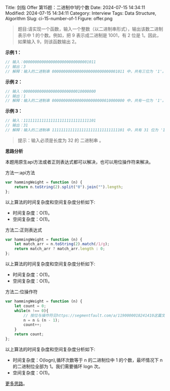 Title: 剑指 Offer 第15题：二进制中1的个数
Date: 2024-07-15 14:34:11
Modified: 2024-07-15 14:34:11
Category: Interview
Tags: Data Structure, Algorithm
Slug: ci-15-number-of-1
Figure: offer.png

> 题目:请实现一个函数，输入一个整数（以二进制串形式），输出该数二进制表示中 1 的个数。例如，把 9 表示成二进制是 1001，有 2 位是 1。因此，如果输入 9，则该函数输出 2。

**示例 1：**

```javascript
// 输入：00000000000000000000000000001011
// 输出：3
// 解释：输入的二进制串 00000000000000000000000000001011 中，共有三位为 '1'。
```

**示例 2：**

```javascript
// 输入：00000000000000000000000010000000
// 输出：1
// 解释：输入的二进制串 00000000000000000000000010000000 中，共有一位为 '1'。
```

**示例 3：**

```javascript
// 输入：11111111111111111111111111111101
// 输出：31
// 解释：输入的二进制串 11111111111111111111111111111101 中，共有 31 位为 '1'。
```

> 提示：输入必须是长度为 32 的 二进制串 。

**思路分析**

本题用原生api方法或者正则表达式都可以解决，也可以用位操作符来解决。


方法一:api方法

```javascript
var hammingWeight = function (n) {
    return n.toString(2).split("0").join("").length;
};
```

以上算法的时间复杂度和空间复杂度分析如下:

- 时间复杂度：O(1)。
- 空间复杂度：O(1)。

方法二:正则表达式

```javascript
var hammingWeight = function (n) {
    let match_arr = n.toString(2).match(/1/g);
    return match_arr ? match_arr.length : 0;
};
```

以上算法的时间复杂度和空间复杂度分析如下:

- 时间复杂度：O(1)。
- 空间复杂度：O(1)。

方法二:位操作符

```javascript
var hammingWeight = function (n) {
    let count = 0;
    while(n !== 0){
        // 按位与操作符见https://segmentfault.com/a/1190000018241410这篇文章
        n = n & (n - 1);
        count++;
    }
    return count;
};
```

以上算法的时间复杂度和空间复杂度分析如下:

- 时间复杂度：O(logn),循环次数等于 n 的二进制位中 1 的个数，最坏情况下 n 的二进制位全部为 1。我们需要循环 logn 次。
- 空间复杂度：O(1)。

[更多思路](https://leetcode.cn/problems/er-jin-zhi-zhong-1de-ge-shu-lcof/solution/er-jin-zhi-zhong-1de-ge-shu-by-leetcode-50bb1/)。